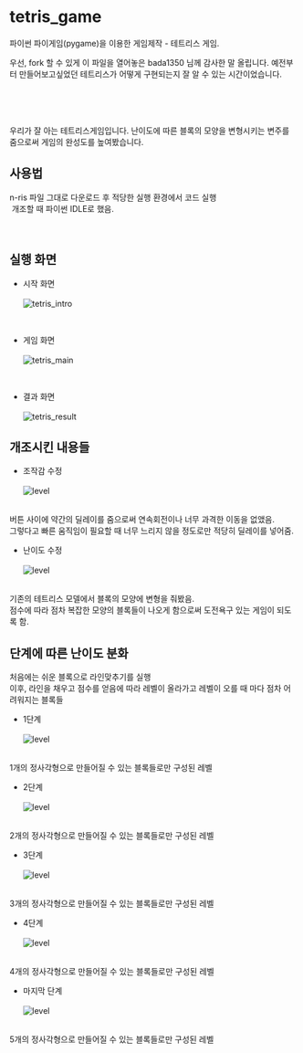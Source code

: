 # tetris_game
파이썬 파이게임(pygame)을 이용한 게임제작 - 테트리스 게임.

우선, fork 할 수 있게 이 파일을 열어놓은 bada1350 님께 감사한 말 올립니다. 예전부터 만들어보고싶었던 테트리스가 어떻게 구현되는지 잘 알 수 있는 시간이었습니다.

<br><br><br>

우리가 잘 아는 테트리스게임입니다. 난이도에 따른 블록의 모양을 변형시키는 변주를 줌으로써 게임의 완성도를 높여봤습니다.

## 사용법
n-ris 파일 그대로 다운로드 후 적당한 실행 환경에서 코드 실행
<br>
&nbsp;개조할 때 파이썬 IDLE로 했음.
<br><br><br>

## 실행 화면
- 시작 화면<br><br>
![tetris_intro](./img/시작화면.JPG)
<br>

- 게임 화면<br><br>
![tetris_main](https://user-images.githubusercontent.com/121742489/211792332-2a294443-7d37-425b-93b1-c4550fd209ce.png)
<br>

- 결과 화면<br><br>
![tetris_result](https://user-images.githubusercontent.com/121742489/211792349-338a4015-e77c-4bc1-b9b7-9a00834fae34.png)

## 개조시킨 내용들

- 조작감 수정<br><br>
![level](./img/수정2.JPG)

<br>
 버튼 사이에 약간의 딜레이를 줌으로써 연속회전이나 너무 과격한 이동을 없앴음. <br>
그렇다고 빠른 움직임이 필요할 때 너무 느리지 않을 정도로만 적당히 딜레이를 넣어줌.

- 난이도 수정 <br><br>
![level](./img/수정1.JPG)

<br>
 기존의 테트리스 모델에서 블록의 모양에 변형을 줘봤음. <br>
 점수에 따라 점차 복잡한 모양의 블록들이 나오게 함으로써 도전욕구 있는 게임이 되도록 함.


## 단계에 따른 난이도 분화
 처음에는 쉬운 블록으로 라인맞추기를 실행
 <br> 
 이후, 라인을 채우고 점수를 얻음에 따라 레벨이 올라가고 레벨이 오를 때 마다 점차 어려워지는 블록들

- 1단계<br><br>
![level](./img/레벨1.JPG)

<br>
1개의 정사각형으로 만들어질 수 있는 블록들로만 구성된 레벨

- 2단계<br><br>
![level](./img/레벨2.JPG)

<br>
2개의 정사각형으로 만들어질 수 있는 블록들로만 구성된 레벨

- 3단계<br><br>
![level](./img/레벨3.JPG)

<br>
3개의 정사각형으로 만들어질 수 있는 블록들로만 구성된 레벨

- 4단계<br><br>
![level](./img/레벨4.JPG)

<br>
4개의 정사각형으로 만들어질 수 있는 블록들로만 구성된 레벨

- 마지막 단계<br><br>
![level](./img/마지막레벨.JPG)

<br>
5개의 정사각형으로 만들어질 수 있는 블록들로만 구성된 레벨
















